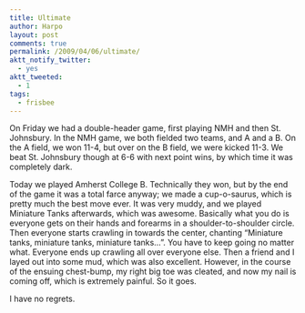 ```yaml
---
title: Ultimate
author: Harpo
layout: post
comments: true
permalink: /2009/04/06/ultimate/
aktt_notify_twitter:
  - yes
aktt_tweeted:
  - 1
tags:
  - frisbee
---
```

On Friday we had a double-header game, first playing NMH and then St. Johnsbury. In the NMH game, we both fielded two teams, and A and a B. On the A field, we won 11-4, but over on the B field, we were kicked 11-3. We beat St. Johnsbury though at 6-6 with next point wins, by which time it was completely dark.

Today we played Amherst College B. Technically they won, but by the end of the game it was a total farce anyway; we made a cup-o-saurus, which is pretty much the best move ever. It was very muddy, and we played Miniature Tanks afterwards, which was awesome. Basically what you do is everyone gets on their hands and forearms in a shoulder-to-shoulder circle. Then everyone starts crawling in towards the center, chanting &#8220;Miniature tanks, miniature tanks, miniature tanks&#8230;&#8221;. You have to keep going no matter what. Everyone ends up crawling all over everyone else. Then a friend and I layed out into some mud, which was also excellent. However, in the course of the ensuing chest-bump, my right big toe was cleated, and now my nail is coming off, which is extremely painful. So it goes.

I have no regrets.